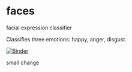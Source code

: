 # faces
facial expression classifier

Classifies three emotions: happy, anger, disgust.

[![Binder](https://mybinder.org/badge_logo.svg)](https://mybinder.org/v2/gh/samuel-gibbon/faces.git/HEAD?urlpath=%2Fvoila%2Frender%2Ffacial_expression_classifier.ipynb)

small change
